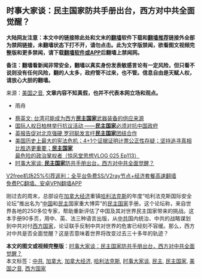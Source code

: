  <h2>时事大家谈：民主国家防共手册出台，西方对中共全面觉醒？</h2> <p class="notice"><b>大陆网友注意：本文中的链接除此处和文末的<a href="https://github.com/bannedbook/fanqiang" >翻墙</a>软件下载和<a href="https://github.com/killgcd/justmysocks/blob/master/README.md">翻墙推荐</a>链接外全部为禁网链接，未翻墙状态下打不开，请勿点击。此为文字版禁闻，欲看图文视频完整版和更多禁闻，请下载<a href="https://github.com/bannedbook/fanqiang">翻墙软件或APP</a>后翻墙上禁闻网。</p><p>备注：翻墙看新闻非常安全，翻墙以真实身份发表敏感言论有一定风险，但只看不说则没有任何风险，翻的人太多，政府管不过来，也不管。信息自由是天赋人权，请放心大胆的翻墙。</b></p>  <div class="entry"> <p>来源：<a href="https://www.bannedbook.org/bnews/tag/%e7%be%8e%e5%9b%bd%e4%b9%8b%e9%9f%b3/" class="st_tag internal_tag" rel="tag" title="标签 美国之音 下的日志">美国之音</a>, <strong>文章内容不知真假，也并不代表本网立场和观点。</strong></p> <ul> <li> 雨舟 </li> </ul> <p><figure></figure> </p>  <p><figure class="op-interactive"></figure> </p> <ul class='op-related-articles' title='相关阅读'> <li><a href='https://www.bannedbook.org/bnews/headline/20201216/1448415.html' target='_blank'>蔡英文: 台湾可能成为西方<b>民主国家</b>武器装备的供应来源</a></li> <li><a href='https://www.bannedbook.org/bnews/renquan/xgmyd/20201209/1444757.html' target='_blank'>国际人权日柏林举行抗议活动 ——<b>民主国家</b>必须对抗中国政府</a></li> <li><a href='https://www.bannedbook.org/bnews/worldnews/20201202/1440570.html' target='_blank'>英报告促对北京强硬 罗冠聪发言吁<b>民主国家</b>团结合作</a></li> <li><a href='https://www.bannedbook.org/bnews/bannedvideo/20201105/1439403.html' target='_blank'>美国历史上最大的宪法危机；4+1个证据证明计票公正性存疑；坚持追寻真相比胜选更重要；<b>民主国家</b>最危险的政治掌权者（惊风堂思想VLOG 025 Ep113）</a></li> <li><a href='https://www.bannedbook.org/bnews/headline/20201126/1437122.html' target='_blank'>时事大家谈: <b>民主国家</b>防共手册出台，西方对中共全面觉醒？</a></li> </ul> <p class="texttj"> <a href="https://www.bannedbook.org/forum23/topic22702.html" target="_blank">V2free机场25%引荐返利：全平台免费SS/V2ray节点+经济套餐高速翻墙</a><br/> <a href="https://github.com/bannedbook/fanqiang/wiki/%E7%A6%81%E9%97%BB%E7%BD%91%E5%AE%89%E5%8D%93%E7%BF%BB%E5%A2%99%E6%96%B0%E9%97%BBAPP" target="_blank">免费PC翻墙、安卓VPN翻墙APP</a></p><p >刚过去的周末，总部设在<a href="https://www.bannedbook.org/bnews/tag/%E5%8A%A0%E6%8B%BF%E5%A4%A7%E7%BB%8F%E6%B5%8E/" class="st_tag internal_tag" rel="tag" title="标签 加拿大经济 下的日志">加拿大经济</a>重镇<a href="https://www.bannedbook.org/bnews/tag/%E5%93%88%E5%88%A9%E6%B3%95%E5%85%8B%E6%96%AF/" class="st_tag internal_tag" rel="tag" title="标签 哈利法克斯 下的日志">哈利法克斯</a>的年度“哈利法克斯国际安全论坛”推出名为“<span class='wp_keywordlink_affiliate'><a href="https://www.bannedbook.org/" title="中国" target="_blank">中国</a></span>和<a href="https://www.bannedbook.org/bnews/tag/%e6%b0%91%e4%b8%bb/" class="st_tag internal_tag" rel="tag" title="标签 民主 下的日志">民主</a>国家重大博弈”的<a href="https://www.bannedbook.org/bnews/tag/%e6%b0%91%e4%b8%bb%e5%9b%bd%e5%ae%b6/" class="st_tag internal_tag" rel="tag" title="标签 民主国家 下的日志">民主国家</a>手册。这个论坛称，来自世界各地的250多位专家，帮助重新评估了中国及其对世界民主国家带来的挑战。这本手册90多页，用中、英、法三种语言出版，从<a href="https://www.bannedbook.org/bnews/tag/%e4%b8%ad%e5%85%b1/" class="st_tag internal_tag" rel="tag" title="标签 中共 下的日志">中共</a>国内统治、中共的战略谋划到中共对付<a href="https://www.bannedbook.org/bnews/tag/%e8%a5%bf%e6%96%b9%e5%9b%bd%e5%ae%b6/" class="st_tag internal_tag" rel="tag" title="标签 西方国家 下的日志">西方国家</a>，论证联手反制中共对世界的危害已经刻不容缓。那么，西方对中共是否全面觉醒？这是否意味着世界将改变过去三十多年的轨迹？</p> <a name='sharetosocial'></a>       <div><b>本文的图文或视频完整版</b>：<a href='https://www.bannedbook.org/bnews/comments/20201216/1449108.html'>时事大家谈：民主国家防共手册出台，西方对中共全面觉醒？</a></div>  </div><!--END ENTRY--> <div class="postfooter"> <div>本文标签：<a href="https://www.bannedbook.org/bnews/tag/%e4%b8%ad%e5%85%b1/" rel="tag">中共</a>, <a href="https://www.bannedbook.org/bnews/tag/%e5%8a%a0%e6%8b%bf%e5%a4%a7/" rel="tag">加拿大</a>, <a href="https://www.bannedbook.org/bnews/tag/%E5%8A%A0%E6%8B%BF%E5%A4%A7%E7%BB%8F%E6%B5%8E/" rel="tag">加拿大经济</a>, <a href="https://www.bannedbook.org/bnews/tag/%E5%93%88%E5%88%A9%E6%B3%95%E5%85%8B%E6%96%AF/" rel="tag">哈利法克斯</a>, <a href="https://www.bannedbook.org/bnews/tag/%e6%97%b6%e4%ba%8b%e5%a4%a7%e5%ae%b6%e8%b0%88/" rel="tag">时事大家谈</a>, <a href="https://www.bannedbook.org/bnews/tag/%e6%b0%91%e4%b8%bb/" rel="tag">民主</a>, <a href="https://www.bannedbook.org/bnews/tag/%e6%b0%91%e4%b8%bb%e5%9b%bd%e5%ae%b6/" rel="tag">民主国家</a>, <a href="https://www.bannedbook.org/bnews/tag/%e7%be%8e%e5%9b%bd%e4%b9%8b%e9%9f%b3/" rel="tag">美国之音</a>, <a href="https://www.bannedbook.org/bnews/tag/%e8%a5%bf%e6%96%b9%e5%9b%bd%e5%ae%b6/" rel="tag">西方国家</a></div>  </div><!--END POSTFOOTER--> 
